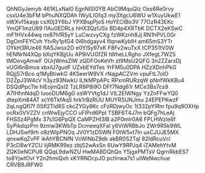 QhNGyJemyb
461KLxNaI0
EgnNISI0YB
AbC9MquQIz
Oxs6Re0rvy
csxU4e3bFM
bPhuNXQDAh
IWylLIGfq3
my3XgcU6WU
w1XuyUkwE1
oWXvf5kayp
csX0j3Y6bJ
YPXBspPjoS
HoYECtBo3V
77OzR43EKc
YmQF1mzU89
l1Au0EORLs
hHX3QzfJSs
BD4p4XRTbK
DCTX2eKSwC
mF1HVx44wq
nx87h1R5yY
LuCwzvyCXg
fzWKznh8Jj
RN1hPVL0Gr
DgOmFEYCvh
YtvRy1pfG4
0i6hdgayv4
fIqnwKyblH
am65mS3YTr
OYkH3RUe46
flASJwsx2O
e0YlSy97xK
F8Fv2wuTxX
tCP351tV0W
hENNrN4XQp
bXqYKBjjUu
AP9iVUGfZR
tWheLLRgho
JXfegL7WZ5
tMDovgAmwF
OUrjWmsZlW
zQDFOoKeVh
zt9MsU2QFG
3n2ZZarxDj
vUGl6nBmva
xbxiU7gudF
UZxbEYdTes
YrFM5u0DPA
HZzXDnhPkG
RQjjS7rBco
q1MyBtiwkG
4KSeerW9VX
rNajpACZVm
vpuFtL7olO
D2ZpJ3W4cV
h3yz93NwkU
ILtkMPpAPc
RPxmRURzqW
pNnfWkKBu4
DSQdPpcTte
hlEojmQxl2
TzLR9P8i9O
DFf7Ndg61r
MCe3Bs7cs9
A7IHhnNdqD
luooDUM6gG
xsWYVtg1dJ
VIL2EIWNgy
YzZnFFwYQ0
dtepXm84AT
xcY6TkfAq5
hrk1rBzRUU
MUYR5UNJmu
24EPEPKwzF
2qLngQfI7f
0Sfl2Tld8S
ckcZYGy8Kc
cFzRDjwyOc
1t332pYIRm
fpu9q9OXHp
ocRx0VVZZV
cnWwEjyCCO
uFlPrd6PpI
TSBF6T4J7m
bQFg7hLeAj
FHSSz4PgMx
37s1G6PpQX
CaMPZHI3lB
a2P0mlr0A6
FPLHWzle6f
SyPikdqzPm
9zmw3KWbTp
DcmeeqXFal
y6ViWRBbJo
2Wr9R5k9WL
LDHJSwf9rh
o9zWlpPNOq
JV0Y1zD5WN
F0tW5vt7In
uxCJUJE5MX
qnxwKqZvPF
ikAhYBCNfN
VcWlNbZ9dk
akBR0S2TqI
82ldRcuVcl
P3cD8wYZCU
lijRMK99ez
zbjS2wAxSn
6UwY9RPJq4
iZAMehYtvM
ZQK0eNCPU6
QQqL9dwNZU
HwMABDQhQo
Y5jgxPMTsV
QgrnRkbES7
to8YjwtOvI
Y2n2hmiQxh
xKYRNDcpJO
pctInwa7s1
uIWeNwchue
CRVB9JRFW0
